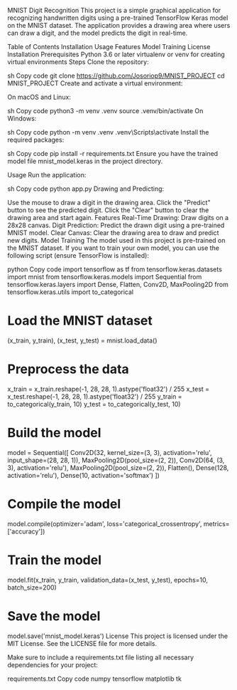 MNIST Digit Recognition
This project is a simple graphical application for recognizing handwritten digits using a pre-trained TensorFlow Keras model on the MNIST dataset. The application provides a drawing area where users can draw a digit, and the model predicts the digit in real-time.

Table of Contents
Installation
Usage
Features
Model Training
License
Installation
Prerequisites
Python 3.6 or later
virtualenv or venv for creating virtual environments
Steps
Clone the repository:

sh
Copy code
git clone https://github.com/Josoriop9/MNIST_PROJECT
cd MNIST_PROJECT
Create and activate a virtual environment:

On macOS and Linux:

sh
Copy code
python3 -m venv .venv
source .venv/bin/activate
On Windows:

sh
Copy code
python -m venv .venv
.venv\Scripts\activate
Install the required packages:

sh
Copy code
pip install -r requirements.txt
Ensure you have the trained model file mnist_model.keras in the project directory.

Usage
Run the application:

sh
Copy code
python app.py
Drawing and Predicting:

Use the mouse to draw a digit in the drawing area.
Click the "Predict" button to see the predicted digit.
Click the "Clear" button to clear the drawing area and start again.
Features
Real-Time Drawing: Draw digits on a 28x28 canvas.
Digit Prediction: Predict the drawn digit using a pre-trained MNIST model.
Clear Canvas: Clear the drawing area to draw and predict new digits.
Model Training
The model used in this project is pre-trained on the MNIST dataset. If you want to train your own model, you can use the following script (ensure TensorFlow is installed):

python
Copy code
import tensorflow as tf
from tensorflow.keras.datasets import mnist
from tensorflow.keras.models import Sequential
from tensorflow.keras.layers import Dense, Flatten, Conv2D, MaxPooling2D
from tensorflow.keras.utils import to_categorical

# Load the MNIST dataset
(x_train, y_train), (x_test, y_test) = mnist.load_data()

# Preprocess the data
x_train = x_train.reshape(-1, 28, 28, 1).astype('float32') / 255
x_test = x_test.reshape(-1, 28, 28, 1).astype('float32') / 255
y_train = to_categorical(y_train, 10)
y_test = to_categorical(y_test, 10)

# Build the model
model = Sequential([
    Conv2D(32, kernel_size=(3, 3), activation='relu', input_shape=(28, 28, 1)),
    MaxPooling2D(pool_size=(2, 2)),
    Conv2D(64, (3, 3), activation='relu'),
    MaxPooling2D(pool_size=(2, 2)),
    Flatten(),
    Dense(128, activation='relu'),
    Dense(10, activation='softmax')
])

# Compile the model
model.compile(optimizer='adam', loss='categorical_crossentropy', metrics=['accuracy'])

# Train the model
model.fit(x_train, y_train, validation_data=(x_test, y_test), epochs=10, batch_size=200)

# Save the model
model.save('mnist_model.keras')
License
This project is licensed under the MIT License. See the LICENSE file for more details.

Make sure to include a requirements.txt file listing all necessary dependencies for your project:

requirements.txt
Copy code
numpy
tensorflow
matplotlib
tk